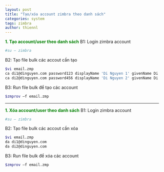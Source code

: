 ```yaml
---
layout: post
title: "Tạo/xóa account zimbra theo danh sách"
categories: system
tags: zimbra
author: thiennl
---
```

<span style="color:green">**1. Tạo account/user theo danh sách**</span>
B1: Login zimbra account
```bash
#su – zimbra
```
B2: Tạo file bulk các accout cần tạo
```bash
$vi email.zmp
ca di1@dinguyen.com password123 displayName 'Di Nguyen 1' givenName Di sn Nguyen 
ca di2@dinguyen.com password456 displayName 'Di Nguyen 2' givenName Di sn Nguyen
```
B3: Run file bulk để tạo các account
```bash
$zmprov –f email.zmp
```
---
<span style="color:green">**1. Xóa account/user theo danh sách**</span>
B1: Login zimbra account
```bash
#su – zimbra
```
B2: Tạo file bulk các accout cần xóa
```bash
$vi email.zmp
da di1@dinguyen.com
da di2@dinguyen.com
```
B3: Run file bulk để xóa các account
```bash
$zmprov –f email.zmp
```